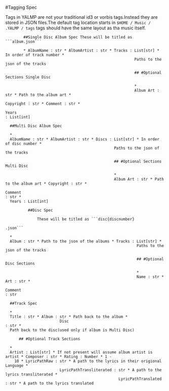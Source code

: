 #Tagging Spec

Tags in YALMP are not your traditional id3 or
    vorbis tags.Instead they are stored in JSON files.The default tag location starts in ```$HOME / Music /
                                                                                                        .YALMP /
            tags``` tags should have the same layout as tha music itself.

            ##Single Disc Album Spec These will be titled as ```album.json```

            * AlbumName : str * AlbumArtist : str * Tracks : List[str] * In order of track number *
                                                             Paths to the json of the tracks

                                                             ## #Optional Sections Single Disc

                                                             *
                                                             Album Art : str * Path to the album art *
                                                                         Copyright : str * Comment : str *
                                                                                                     Years
    : List[int]

      ##Multi Disc Album Spec

      *
      AlbumName : str * AlbumArtist : str * Discs : List[str] * In order of disc number *
                                                    Paths to the json of the tracks

                                                    ## #Optional Sections Multi Disc

                                                    *
                                                    Album Art : str * Path to the album art * Copyright : str *
                                                                                                          Comment
    : str *
      Years : List[int]

              ##Disc Spec

                  These will be titled as ```disc{discnumber}
                                                                                                        .json```

      *
      Album : str * Path to the json of the albums * Tracks : List[str] *
                                                              Paths to the json of the tracks

                                                              ## #Optional Disc Sections

                                                              *
                                                              Name : str * Art : str *
                                                                                 Comment
    : str

      ##Track Spec

      *
      Title : str * Album : str * Path back to the album *
                            Disc
    : str *
      Path back to the disc(used only if album is Multi Disc)

          ## #Optional Track Sections

      *
      Artist : List[str] * If not present will assume album artist is artist * Composer : str * Rating : Number * 1 -
        10 * LyricPathRaw : str * A path to the lyrics in their origional Language *
                            LyricPathTransliterated : str * A path to the lyrics transliterated *
                                                      LyricPathTranslated : str * A path to the lyrics translated
